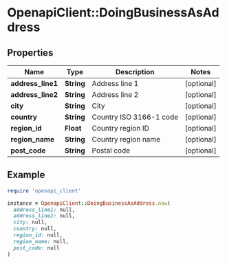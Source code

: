 # OpenapiClient::DoingBusinessAsAddress

## Properties

| Name | Type | Description | Notes |
| ---- | ---- | ----------- | ----- |
| **address_line1** | **String** | Address line 1 | [optional] |
| **address_line2** | **String** | Address line 2 | [optional] |
| **city** | **String** | City | [optional] |
| **country** | **String** | Country ISO 3166-1 code | [optional] |
| **region_id** | **Float** | Country region ID | [optional] |
| **region_name** | **String** | Country region name | [optional] |
| **post_code** | **String** | Postal code | [optional] |

## Example

```ruby
require 'openapi_client'

instance = OpenapiClient::DoingBusinessAsAddress.new(
  address_line1: null,
  address_line2: null,
  city: null,
  country: null,
  region_id: null,
  region_name: null,
  post_code: null
)
```

